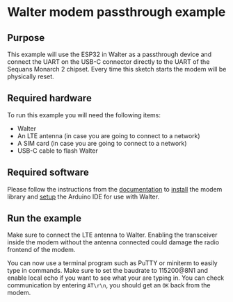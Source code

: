 # Walter modem passthrough example

## Purpose

This example will use the ESP32 in Walter as a passthrough device and connect
the UART on the USB-C connector directly to the UART of the Sequans Monarch 2
chipset. Every time this sketch starts the modem will be physically reset.

## Required hardware

To run this example you will need the following items:

- Walter
- An LTE antenna (in case you are going to connect to a network)
- A SIM card (in case you are going to connect to a network)
- USB-C cable to flash Walter

## Required software

Please follow the instructions from the [documentation](https://www.quickspot.io/index.html)
to [install](https://www.quickspot.io/documentation.html#/walter-modem/setup/arduino) the modem library and [setup](https://www.quickspot.io/documentation.html#/developer-toolchains/arduino) the Arduino IDE for use with Walter.

## Run the example

Make sure to connect the LTE antenna to Walter. Enabling the transceiver inside
the modem without the antenna connected could damage the radio frontend of the
modem.

You can now use a terminal program such as PuTTY or miniterm to easily type in
commands. Make sure to set the baudrate to 115200@8N1 and enable local echo if
you want to see what your are typing in. You can check communication by entering
`AT\r\n`, you should get an `OK` back from the modem.
